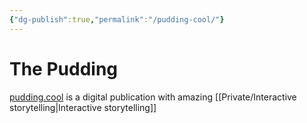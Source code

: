 ```yaml
---
{"dg-publish":true,"permalink":"/pudding-cool/"}
---
```


# The Pudding

[pudding.cool](https://pudding.cool) is a digital publication with amazing [[Private/Interactive storytelling\|Interactive storytelling]]